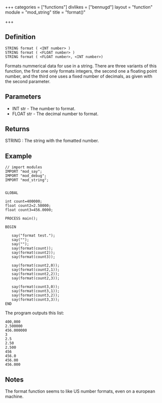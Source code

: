 +++
categories = ["functions"]
divlikes = ["bennugd"]
layout = "function"
module = "mod_string"
title = "format()"

+++

## Definition

    STRING format ( <INT number> )
    STRING format ( <FLOAT number> )
    STRING format ( <FLOAT number>, <INT number>)

Formats nummerical data for use in a string. There are three variants of this function, the first one only formats integers, the second one a floating point number, and the third one uses a fixed number of decimals, as given with the second parameter.


## Parameters

- INT str - The number to format.
- FLOAT str - The decimal number to format.

## Returns

STRING : The string with the fomatted number.

## Example

```
// import modules
IMPORT "mod_say";
IMPORT "mod_debug";
IMPORT "mod_string";


GLOBAL

int count=400000;
float count2=2.50000;
float count3=456.0000;

PROCESS main();

BEGIN

   say("format test.");
   say("");
   say("");
   say(format(count));
   say(format(count2));
   say(format(count3));

   say(format(count2,0));
   say(format(count2,1));
   say(format(count2,2));
   say(format(count2,3));

   say(format(count3,0));
   say(format(count3,1));
   say(format(count3,2));
   say(format(count3,3));
END
```

The program outputs this list:

```
400,000
2.500000
456.000000
3
2.5
2.50
2.500
456
456.0
456.00
456.000
```

## Notes

The format function seems to like US number formats, even on a european machine.
